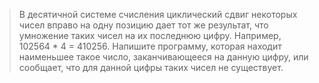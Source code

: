 > В десятичной системе счисления циклический сдвиг некоторых чисел вправо на одну позицию дает тот же результат, что умножение таких чисел на их последнюю цифру. Например, 102564 * 4 = 410256. Напишите программу, которая находит наименьшее такое число, заканчивающееся на данную цифру, или сообщает, что для данной цифры таких чисел не существует.
